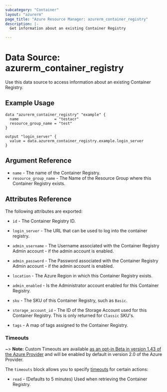 ```yaml
---
subcategory: "Container"
layout: "azurerm"
page_title: "Azure Resource Manager: azurerm_container_registry"
description: |-
  Get information about an existing Container Registry

---
```


# Data Source: azurerm_container_registry

Use this data source to access information about an existing Container Registry.

## Example Usage

```hcl
data "azurerm_container_registry" "example" {
  name                = "testacr"
  resource_group_name = "test"
}

output "login_server" {
  value = data.azurerm_container_registry.example.login_server
}
```

## Argument Reference

* `name` - The name of the Container Registry.
* `resource_group_name` - The Name of the Resource Group where this Container Registry exists.

## Attributes Reference

The following attributes are exported:

* `id` - The Container Registry ID.

* `login_server` - The URL that can be used to log into the container registry.

* `admin_username` - The Username associated with the Container Registry Admin account - if the admin account is enabled.

* `admin_password` - The Password associated with the Container Registry Admin account - if the admin account is enabled.

* `location` - The Azure Region in which this Container Registry exists.

* `admin_enabled` - Is the Administrator account enabled for this Container Registry.

* `sku` - The SKU of this Container Registry, such as `Basic`.

* `storage_account_id` - The ID of the Storage Account used for this Container Registry. This is only returned for `Classic` SKU's.

* `tags` - A map of tags assigned to the Container Registry.

### Timeouts

~> **Note:** Custom Timeouts are available [as an opt-in Beta in version 1.43 of the Azure Provider](/docs/providers/azurerm/guides/2.0-beta.html) and will be enabled by default in version 2.0 of the Azure Provider.

The `timeouts` block allows you to specify [timeouts](https://www.terraform.io/docs/configuration/resources.html#timeouts) for certain actions:

* `read` - (Defaults to 5 minutes) Used when retrieving the Container Registry.
